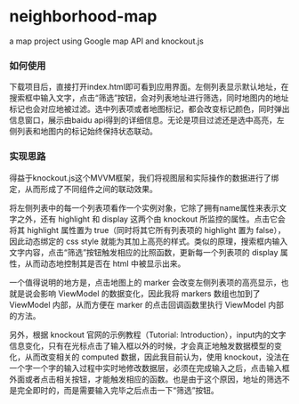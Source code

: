 # neighborhood-map
a map project using Google map API and knockout.js


### 如何使用
下载项目后，直接打开index.html即可看到应用界面。左侧列表显示默认地址，在搜索框中输入文字，点击“筛选”按钮，会对列表地址进行筛选，同时地图内的地址标记也会对应地被过滤。选中列表项或者地图标记，都会改变标记颜色，同时弹出信息窗口，展示由baidu api得到的详细信息。无论是项目过滤还是选中高亮，左侧列表和地图内的标记始终保持状态联动。

### 实现思路
得益于knockout.js这个MVVM框架，我们将视图层和实际操作的数据进行了绑定，从而形成了不同组件之间的联动效果。

将左侧列表中的每一个列表项看作一个实例对象，它除了拥有name属性来表示文字之外，还有 highlight 和 display 这两个由 knockout 所监控的属性。点击它会将其 highlight 属性置为 true（同时将其它所有列表项的 highlight 置为 false），因此动态绑定的 css style 就能为其加上高亮的样式。类似的原理，搜索框内输入文字内容，点击“筛选”按钮触发相应的比照函数，更新每一个列表项的 display 属性，从而动态地控制其是否在 html 中被显示出来。

一个值得说明的地方是，点击地图上的 marker 会改变左侧列表项的高亮显示，也就是说会影响 ViewModel 的数据变化，因此我将 markers 数组也加到了 ViewModel 内部，从而方便在 marker 的点击回调函数里执行 ViewModel 内部的方法。

另外，根据 knockout 官网的示例教程（Tutorial: Introduction），input内的文字信息变化，只有在光标点击了输入框以外的时候，才会真正地触发数据模型的变化，从而改变相关的 computed 数据，因此我目前认为，使用 knockout，没法在一个字一个字的输入过程中实时地修改数据层，必须在完成输入之后，点击输入框外面或者点击相关按钮，才能触发相应的函数。也是由于这个原因，地址的筛选不是完全即时的，而是需要输入完毕之后点击一下“筛选”按钮。
